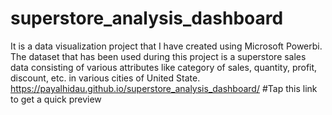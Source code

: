 # superstore_analysis_dashboard
It is a data visualization project that I have created using Microsoft Powerbi. The dataset that has been used during this project is a superstore sales data consisting of various attributes like category of sales, quantity, profit, discount, etc. in various cities of United State.
https://payalhidau.github.io/superstore_analysis_dashboard/    #Tap this link to get a quick preview 
